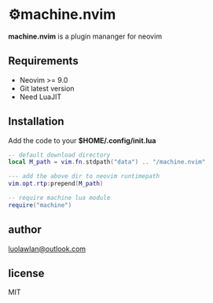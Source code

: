 # ⚙️machine.nvim

**machine.nvim** is a plugin mananger for neovim

## Requirements
- Neovim >= 9.0
- Git latest version
- Need LuaJIT

## Installation
Add the code to your **$HOME/.config/init.lua**  
```lua  
-- default download directory 
local M_path = vim.fn.stdpath("data") .. "/machine.nvim"  

--- add the above dir to neovim runtimepath
vim.opt.rtp:prepend(M_path)

-- require machine lua module
require("machine")

```

## author
luolawlan@outlook.com

## license
MIT
